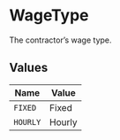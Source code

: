 # WageType

The contractor’s wage type.



## Values

| Name     | Value    |
| -------- | -------- |
| `FIXED`  | Fixed    |
| `HOURLY` | Hourly   |